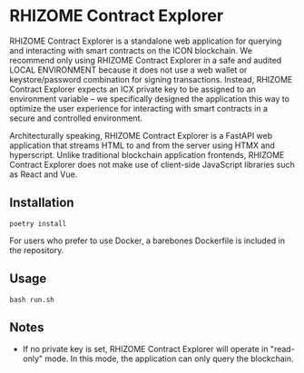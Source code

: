 # RHIZOME Contract Explorer

RHIZOME Contract Explorer is a standalone web application for querying and interacting with smart contracts on the ICON blockchain. We recommend only using RHIZOME Contract Explorer in a safe and audited LOCAL ENVIRONMENT because it does not use a web wallet or keystore/password combination for signing transactions. Instead, RHIZOME Contract Explorer expects an ICX private key to be assigned to an environment variable – we specifically designed the application this way to optimize the user experience for interacting with smart contracts in a secure and controlled environment.

Architecturally speaking, RHIZOME Contract Explorer is a FastAPI web application that streams HTML to and from the server using HTMX and hyperscript. Unlike traditional blockchain application frontends, RHIZOME Contract Explorer does not make use of client-side JavaScript libraries such as React and Vue.

## Installation

```
poetry install
```

For users who prefer to use Docker, a barebones Dockerfile is included in the repository.

## Usage

```
bash run.sh
```

## Notes

* If no private key is set, RHIZOME Contract Explorer will operate in "read-only" mode. In this mode, the application can only query the blockchain.